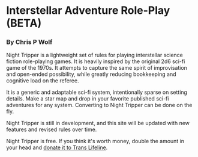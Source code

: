 
# Interstellar Adventure Role-Play (BETA)
### By Chris P Wolf

Night Tripper is a lightweight set of rules for playing interstellar science fiction role-playing games. It is heavily inspired by the original 2d6 sci-fi game of the 1970s. It attempts to capture the same spirit of improvisation and open-ended possibility, while greatly reducing bookkeeping and cognitive load on the referee.

It is a generic and adaptable sci-fi system, intentionally sparse on setting details. Make a star map and drop in your favorite published sci-fi adventures for any system. Converting to Night Tripper can be done on the fly.

Night Tripper is still in development, and this site will be updated with new features and revised rules over time.

Night Tripper is free. If you think it's worth money, double the amount in your head and [donate it to Trans Lifeline](https://translifeline.org/donate/).